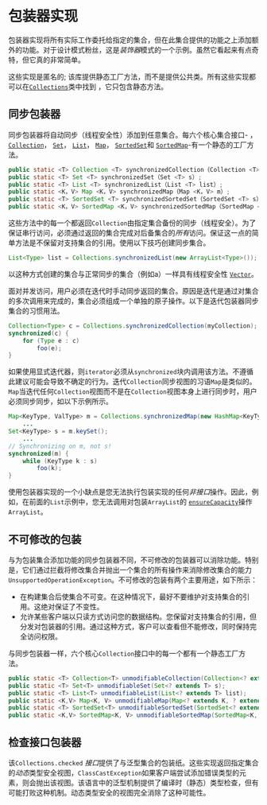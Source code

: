 # 包装器实现

包装器实现将所有实际工作委托给指定的集合，但在此集合提供的功能之上添加额外的功能。对于设计模式粉丝，这是*装饰器*模式的一个示例。虽然它看起来有点奇特，但它真的非常简单。

这些实现是匿名的; 该库提供静态工厂方法，而不是提供公共类。所有这些实现都可以在[`Collections`](https://docs.oracle.com/javase/8/docs/api/java/util/Collections.html)类中找到 ，它只包含静态方法。

## 同步包装器

同步包装器将自动同步（线程安全性）添加到任意集合。每六个核心集合接口- ， [`Collection`](https://docs.oracle.com/javase/8/docs/api/java/util/Collection.html)， [`Set`](https://docs.oracle.com/javase/8/docs/api/java/util/Set.html)， [`List`](https://docs.oracle.com/javase/8/docs/api/java/util/List.html)， [`Map`](https://docs.oracle.com/javase/8/docs/api/java/util/Map.html)， [`SortedSet`](https://docs.oracle.com/javase/8/docs/api/java/util/SortedSet.html)和 [`SortedMap`](https://docs.oracle.com/javase/8/docs/api/java/util/SortedMap.html)-有一个静态的工厂方法。

```java
public static <T> Collection <T> synchronizedCollection（Collection <T> c）;
public static <T> Set <T> synchronizedSet（Set <T> s）;
public static <T> List <T> synchronizedList（List <T> list）;
public static <K，V> Map <K，V> synchronizedMap（Map <K，V> m）;
public static <T> SortedSet <T> synchronizedSortedSet（SortedSet <T> s）;
public static <K，V> SortedMap <K，V> synchronizedSortedMap（SortedMap <K，V> m）;
```

这些方法中的每一个都返回`Collection`由指定集合备份的同步（线程安全）。为了保证串行访问，必须通过返回的集合完成对后备集合的*所有*访问。保证这一点的简单方法是不保留对支持集合的引用。使用以下技巧创建同步集合。

```java
List<Type> list = Collections.synchronizedList(new ArrayList<Type>());
```

以这种方式创建的集合与正常同步的集合（例如a）一样具有线程安全性 [`Vector`](https://docs.oracle.com/javase/8/docs/api/java/util/Vector.html)。

面对并发访问，用户必须在迭代时手动同步返回的集合。原因是迭代是通过对集合的多次调用来完成的，集合必须组成一个单独的原子操作。以下是迭代包装器同步集合的习惯用法。

```java
Collection<Type> c = Collections.synchronizedCollection(myCollection);
synchronized(c) {
    for (Type e : c)
        foo(e);
}
```

如果使用显式迭代器，则`iterator`必须从`synchronized`块内调用该方法。不遵循此建议可能会导致不确定的行为。迭代`Collection`同步视图的习语`Map`是类似的。`Map`当迭代任何`Collection`视图而不是在`Collection`视图本身上进行同步时，用户必须同步同步，如以下示例所示。

```java
Map<KeyType, ValType> m = Collections.synchronizedMap(new HashMap<KeyType, ValType>());
    ...
Set<KeyType> s = m.keySet();
    ...
// Synchronizing on m, not s!
synchronized(m) {
    while (KeyType k : s)
        foo(k);
}
```

使用包装器实现的一个小缺点是您无法执行包装实现的任何*非接口*操作。因此，例如，在前面的`List`示例中，您无法调用对包装`ArrayList`的 [`ensureCapacity`](https://docs.oracle.com/javase/8/docs/api/java/util/ArrayList.html#ensureCapacity-int-)操作`ArrayList`。

## 不可修改的包装

与为包装集合添加功能的同步包装器不同，不可修改的包装器可以消除功能。特别是，它们通过拦截将修改集合并抛出一个集合的所有操作来消除修改集合的能力`UnsupportedOperationException`。不可修改的包装有两个主要用途，如下所示：

- 在构建集合后使集合不可变。在这种情况下，最好不要维护对支持集合的引用。这绝对保证了不变性。
- 允许某些客户端以只读方式访问您的数据结构。您保留对支持集合的引用，但分发对包装器的引用。通过这种方式，客户可以查看但不能修改，同时保持完全访问权限。

与同步包装器一样，六个核心`Collection`接口中的每一个都有一个静态工厂方法。

```java
public static <T> Collection<T> unmodifiableCollection(Collection<? extends T> c);
public static <T> Set<T> unmodifiableSet(Set<? extends T> s);
public static <T> List<T> unmodifiableList(List<? extends T> list);
public static <K,V> Map<K, V> unmodifiableMap(Map<? extends K, ? extends V> m);
public static <T> SortedSet<T> unmodifiableSortedSet(SortedSet<? extends T> s);
public static <K,V> SortedMap<K, V> unmodifiableSortedMap(SortedMap<K, ? extends V> m);
```

## 检查接口包装器

该`Collections.checked` *接口*提供了与泛型集合的包装纸。这些实现返回指定集合的*动态*类型安全视图，`ClassCastException`如果客户端尝试添加错误类型的元素，则会抛出该视图。该语言中的泛型机制提供了编译时（静态）类型检查，但有可能打败这种机制。动态类型安全的视图完全消除了这种可能性。
